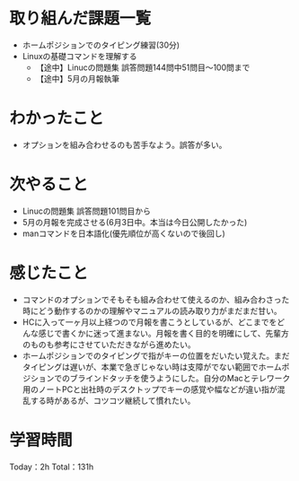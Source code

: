 # 取り組んだ課題一覧
- ホームポジションでのタイピング練習(30分)
- Linuxの基礎コマンドを理解する
	- 【途中】Linucの問題集 誤答問題144問中51問目〜100問まで
	- 【途中】5月の月報執筆

# わかったこと
- オプションを組み合わせるのも苦手なよう。誤答が多い。

# 次やること
- Linucの問題集 誤答問題101問目から
- 5月の月報を完成させる(6月3日中。本当は今日公開したかった)
- manコマンドを日本語化(優先順位が高くないので後回し)

# 感じたこと
- コマンドのオプションでそもそも組み合わせて使えるのか、組み合わさった時にどう動作するのかの理解やマニュアルの読み取り力がまだまだ甘い。
- HCに入って一ヶ月以上経つので月報を書こうとしているが、どこまでをどんな感じで書くかに迷って進まない。月報を書く目的を明確にして、先輩方のものも参考にさせていただきながら進めたい。
- ホームポジションでのタイピングで指がキーの位置をだいたい覚えた。まだタイピングは遅いが、本業で急ぎじゃない時は支障がでない範囲でホームポジションでのブラインドタッチを使うようにした。自分のMacとテレワーク用のノートPCと出社時のデスクトップでキーの感覚や幅などが違い指が混乱する時があるが、コツコツ継続して慣れたい。

# 学習時間
Today：2h Total：131h
